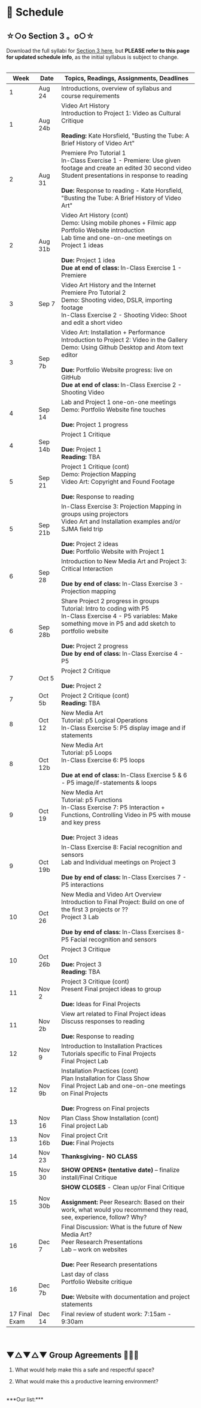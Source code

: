 # 📆 Schedule

## ☆○o Section 3 。o○☆

Download the full syllabi for [Section 3 here](resources/Syllabus_Art75_section3_FA_18.pdf), but **PLEASE refer to this page for updated schedule info**, as the initial syllabus is subject to change.
<br>
<br>


| **Week** | **Date** | **Topics, Readings, Assignments, Deadlines** |
| --- | --- | --- |
| 1 | Aug 24 | Introductions, overview of syllabus and course requirements   |
| 1 | Aug 24b | Video Art History <br> Introduction to Project 1: Video as Cultural Critique <br><br> **Reading:** Kate Horsfield, &quot;Busting the Tube: A Brief History of Video Art&quot;  |
| 2 | Aug 31 | Premiere Pro Tutorial 1 <br> In-Class Exercise 1 - Premiere: Use given footage and create an edited 30 second video <br> Student presentations in response to reading <br><br> **Due:** Response to reading - Kate Horsfield, &quot;Busting the Tube: A Brief History of Video Art&quot;  |
| 2 | Aug 31b | Video Art History (cont) <br> Demo: Using mobile phones + Filmic app <br> Portfolio Website introduction <br> Lab time and one-on-one meetings on Project 1 ideas  <br><br> **Due:** Project 1 idea <br> **Due at end of class:** In-Class Exercise 1 - Premiere  |
| 3 | Sep 7 | Video Art History and the Internet <br> Premiere Pro Tutorial 2 <br> Demo: Shooting video, DSLR, importing footage <br> In-Class Exercise 2 - Shooting Video: Shoot and edit a short video  |
| 3 | Sep 7b | Video Art: Installation + Performance <br> Introduction to Project 2: Video in the Gallery <br> Demo: Using Github Desktop and Atom text editor  <br><br> **Due:** Portfolio Website progress: live on GitHub <br> **Due at end of class:** In-Class Exercise 2 - Shooting Video   |
| 4 | Sep 14 | Lab and Project 1 one-on-one meetings <br> Demo: Portfolio Website fine touches <br><br> **Due:** Project 1 progress  |
| 4 | Sep 14b | Project 1 Critique <br><br> **Due:** Project 1 <br> **Reading:** TBA   |
| 5 | Sep 21 | Project 1 Critique (cont) <br> Demo: Projection Mapping <br> Video Art: Copyright and Found Footage <br><br> **Due:** Response to reading   |
| 5 | Sep 21b | In-Class Exercise 3: Projection Mapping in groups using projectors <br> Video Art and Installation examples and/or SJMA field trip  <br><br> **Due:** Project 2 ideas <br> **Due:** Portfolio Website with Project 1   |
| 6 | Sep 28 | Introduction to New Media Art and Project 3: Critical Interaction <br><br> **Due by end of class:** In-Class Exercise 3 - Projection mapping  |
| 6 | Sep 28b | Share Project 2 progress in groups <br> Tutorial: Intro to coding with P5 <br> In-Class Exercise 4 - P5 variables: Make something move in P5 and add sketch to portfolio website  <br><br> **Due:** Project 2 progress <br> **Due by end of class:** In-Class Exercise 4 - P5  |
| 7 | Oct 5 | Project 2 Critique  <br><br> **Due:** Project 2 |
| 7 | Oct 5b | Project 2 Critique (cont)  <br> **Reading:** TBA  |
| 8 | Oct 12 | New Media Art <br> Tutorial: p5 Logical Operations <br> In-Class Exercise 5: P5 display image and if statements   |
| 8 | Oct 12b | New Media Art <br> Tutorial: p5 Loops <br> In-Class Exercise 6: P5 loops  <br><br> **Due at end of class:** In-Class Exercise  5 &amp; 6 - P5 image/if-statements &amp; loops |
| 9 | Oct 19 | New Media Art <br> Tutorial: p5 Functions <br> In-Class Exercise 7: P5 Interaction + Functions, Controlling Video in P5 with mouse and key press <br><br> **Due:** Project 3 ideas |
| 9 | Oct 19b | In-Class Exercise 8: Facial recognition and sensors <br> Lab and Individual meetings on Project 3  <br><br> **Due by end of class:** In-Class Exercises 7 - P5 interactions  |
| 10 | Oct 26 | New Media and Video Art Overview <br> Introduction to Final Project: Build on one of the first 3 projects or ?? <br> Project 3 Lab  <br><br> **Due by end of class:** In-Class Exercises 8- P5 Facial recognition and sensors |
| 10 | Oct 26b | Project 3 Critique  <br><br> **Due:** Project 3 <br> **Reading:** TBA |
| 11 | Nov 2 | Project 3 Critique (cont) <br> Present Final project ideas to group  <br><br> **Due:** Ideas for Final Projects  |
| 11 | Nov 2b | View art related to Final Project ideas <br> Discuss responses to reading <br><br>  **Due:** Response to reading   |
| 12 | Nov 9 | Introduction to Installation Practices <br> Tutorials specific to Final Projects <br> Final Project Lab  |
| 12 | Nov 9b | Installation Practices (cont) <br> Plan Installation for Class Show <br> Final Project Lab and one-on-one meetings on Final Projects  <br><br> **Due:** Progress on Final projects  |
| 13 | Nov 16 | Plan Class Show Installation (cont) <br> Final project Lab  |
| 13 | Nov 16b | Final project Crit  <br> **Due:** Final Projects  |
| 14 | Nov 23 | **Thanksgiving- NO CLASS** |
| 15 | Nov 30 | **SHOW OPENS\* (tentative date)** – finalize install/Final Critique  |
| 15 | Nov 30b | **SHOW CLOSES** - Clean up/or Final Critique <br><br> **Assignment:** Peer Research: Based on their work, what would you recommend they read, see, experience, follow? Why?  |
| 16 | Dec 7 | Final Discussion: What is the future of New Media Art? <br> Peer Research Presentations <br> Lab – work on websites <br><br> **Due:** Peer Research presentations  |
| 16 | Dec 7b | Last day of class <br> Portfolio Website critique <br><br>  **Due:** Website with documentation and project statements  |
| 17 Final Exam | Dec 14  | Final review of student work: 7:15am - 9:30am  |

<br>


## ▼△▼△▼ Group Agreements 🐼👾🐬


1. What would help make this a safe and respectful space?

2. What would make this a productive learning environment?


<br>
***Our list:***
